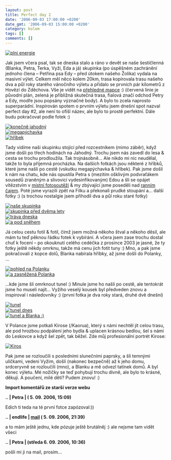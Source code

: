 ```yaml
---
layout: post
title: Perfect day 2
date: '2006-09-03 17:00:00 +0200'
date_gmt: '2006-09-03 15:00:00 +0200'
category: kolem
tags: []
comments: []
---
```

<div >
<a href="%base_url%/assets/old-images/start.jpg"><img alt="plni energie" src="%base_url%/assets/old-images/start.jpg"></a>
</div>
<p>Jak jsem včera psal, tak se dneska stalo a ráno v devět se naše šestičlenná (Blanka, Petra, Terka, Vyži, Eda a já) skupinka (po úspěšném zachránění jednoho člena &ndash; Petřina psa Edy &ndash; před útokem našeho Žolika) vydala na masivní výlet. Celkem měl něco kolem 20km, trasa kopírovala trasu našeho dva a půl roky starého vánočního výletu a přidalo se prvních pár kilometrů z Hovězí do Zděchova. Vše je vidět na <a href="%base_url%/assets/old-images/mapa.jpg">přehledné mapce</a> :) (červená linie je původní plán, zelená je přibližná skutečná trasa, fialová značí odchod Petry a Edy, modře jsou popsány význačné body). A bylo to zcela naprosto superparádní. Inspirován spotem o prvním výletu jsem dnešní spot nazval perfect day #2, ale není to ofišl název, ale bylo to prostě perfektní. Dále budu pokračovat podle fotek :)</p>
<div >
<a href="%base_url%/assets/old-images/jahodny.jpg"><img alt="konečně jahodný" src="%base_url%/assets/old-images/jahodny.jpg"></a><br />
<a href="%base_url%/assets/old-images/pychavka.jpg"><img alt="megapýchavka" src="%base_url%/assets/old-images/pychavka.jpg"></a><br />
<a href="%base_url%/assets/old-images/hribek.jpg"><img alt="hříbek" src="%base_url%/assets/old-images/hribek.jpg"></a>
</div>
<p>Tady vidíme naši skupinku stojící před rozcestníkem (mimo záběr), když jsme došli po třech hodinách na Jahodný. Trochu jsem nás zavedl do lesa &amp; cesta se trochu prodloužila. Tak trojnásobně... Ale nikdo mi nic neudělal, takže to byla příjemná procházka. Na dalších fotkách jsou některé z hříbků, které jsme našli po cestě (vskutku megapýchavka &amp; hříbek). Pak jsme došli k nám na chatu, kde nás opustila Petra s (mezitím ošklivým podvraťákem sousedů zraněným a slivovicí vydesinfikovaným) Edou a šli se opájet vítězstvím v <a href="http://soutez.huslenky.cz/">místní fotosoutěži</a> &amp; my zbývající jsme poseděli nad <a href="http://www.pickwicktea.com/CZ/Produkty/Regular+Tea/Ranní+čaj/Ranní+(100ks).htm">ranním čajem</a>. Poté jsme vyrazili zpět na Filku a překonali prudké stoupání a... další fotky :) (s trochou nostalgie jsem přihodil dva a půl roku staré fotky)</p>
<div >
<a href="%base_url%/assets/old-images/my.jpg"><img alt="naše skupinka" src="%base_url%/assets/old-images/my.jpg"></a><br />
<a href="%base_url%/assets/old-images/my_old.jpg"><img alt="skupinka před dvěma lety" src="%base_url%/assets/old-images/my_old.jpg"></a><br><a href="%base_url%/assets/old-images/trava.jpg"><img alt="tráva dneska" src="%base_url%/assets/old-images/trava.jpg"></a><br />
<a href="%base_url%/assets/old-images/trava_old.jpg"><img alt="a pod sněhem" src="%base_url%/assets/old-images/trava_old.jpg"></a>
</div>
<p>Já celou cestu fotil &amp; fotil, čímž jsem možná někoho štval a někoho děsil, ale mám tu teď pěknou řádku fotek k vybírání. A včera jsem zase trochu dostal chuť k focení &ndash; po okouknutí celého cedéčka z prosince 2003 je jasné, že ty fotky ještě někdy omrknu, takže má cenu jich fotit tuny :) Mno, a pak jsme pokračovali z kopce dolů, Blanka nabírala hříbky, až jsme došli do Polanky, ...</p>
<div >
<a href="%base_url%/assets/old-images/polanka.jpg"><img alt="pohled na Polanku" src="%base_url%/assets/old-images/polanka.jpg"></a><br />
<a href="%base_url%/assets/old-images/polanka_old.jpg"><img alt="a zasněžená Polanka" src="%base_url%/assets/old-images/polanka_old.jpg"></a></div>
<p>...kde jsme šli omrknout tunel :) Minule jsme ho našli po cestě, ale tentokrát jsme ho museli najít... Vyžiho veselý kousek byl předveden znovu a inspiroval i následovníky :) (první fotka je dva roky stará, druhé dvě dnešní)</p>
<div >
<a href="%base_url%/assets/old-images/tunel.jpg"><img alt="tunel" src="%base_url%/assets/old-images/tunel.jpg"></a><br />
<a href="%base_url%/assets/old-images/tunel_new.jpg"><img alt="tunel dnes" src="%base_url%/assets/old-images/tunel_new.jpg"></a><br />
<a href="%base_url%/assets/old-images/tunel_blanka.jpg"><img alt="tunel a Blanka :)" src="%base_url%/assets/old-images/tunel_blanka.jpg"></a>
</div>
<p>V Polance jsme potkali Kirose (/Kaorua), který s námi nechtěl jít celou trasu, ale pod hrozbou podpálení jeho bydla &amp; uplacen krásnou bedlou, šel s námi do Leskovce a když šel zpět, tak běžel. Zde můj profesionální portrét Kirose:</p>
<div >
<a href="%base_url%/assets/old-images/kiros2.jpg"><img alt="Kiros" src="%base_url%/assets/old-images/kiros2.jpg"></a>
</div>
<p>Pak jsme se rozloučili s posledními slunečními paprsky, a šli temnými uličkami, vedeni Vyžim, došli (nakonec bezpečně) až k jeho domu, srdceryvně se rozloučili (mno), a Blanku a mě odvezl tatínek domů. A byl konec výletu. Mé nožičky se teď pohybují trochu divně, ale bylo to krásné, děkuji. A poučení, milé děti? Pudem znovu! :)</p>
<div class="import-komentaru">
<p><strong>Import komentářů ze starší verze webu</strong></p>
<div class="comment">
<p style="font-weight:bold"><span class="compredmet">..</span> | <span class="comname">Petra</span> | (&nbsp;5.&nbsp;09.&nbsp;2006,&nbsp;15:09)</p>
<p>Edich ti teda na té první fotce zapózoval:)) </p>
</div>
<div class="comment">
<p style="font-weight:bold"><span class="compredmet">..</span> | <span class="comname">endlife</span> |  <a href="mailto:jan.martinek@post.cz">mail</a> (&nbsp;5.&nbsp;09.&nbsp;2006,&nbsp;21:39)</p>
<p>a to mám ještě jednu, kde pózuje ještě brutálněj :) ale nejsme tam vidět všeci </p>
</div>
<div class="comment">
<p style="font-weight:bold"><span class="compredmet">..</span> | <span class="comname">Petra</span> | (středa&nbsp;6.&nbsp;09.&nbsp;2006,&nbsp;10:36)</p>
<p>pošli mi ji na mail, prosím... </p>
</div>
</div>
